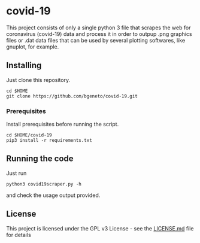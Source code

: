 # covid-19
This project consists of only a single python 3 file that scrapes the web for coronavirus (covid-19) data and process it in order to outpup .png graphics files or .dat data files that can be used by several plotting softwares, like gnuplot, for example. 

## Installing

Just clone this repository.

```
cd $HOME
git clone https://github.com/bgeneto/covid-19.git
```

### Prerequisites

Install prerequisites before running the script.

```
cd $HOME/covid-19
pip3 install -r requirements.txt 
```

## Running the code

Just run 

```
python3 covid19scraper.py -h  
```

and check the usage output provided.


## License

This project is licensed under the GPL v3 License - see the [LICENSE.md](LICENSE.md) file for details

